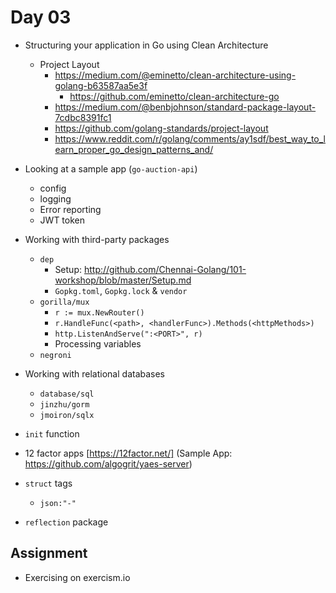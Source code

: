 # Day 03

- Structuring your application in Go using Clean Architecture
  - Project Layout
    - https://medium.com/@eminetto/clean-architecture-using-golang-b63587aa5e3f
      - https://github.com/eminetto/clean-architecture-go
    - https://medium.com/@benbjohnson/standard-package-layout-7cdbc8391fc1
    - https://github.com/golang-standards/project-layout
    - https://www.reddit.com/r/golang/comments/ay1sdf/best_way_to_learn_proper_go_design_patterns_and/

- Looking at a sample app (`go-auction-api`)
  - config
  - logging
  - Error reporting
  - JWT token

- Working with third-party packages
  - `dep`
    - Setup: http://github.com/Chennai-Golang/101-workshop/blob/master/Setup.md
    - `Gopkg.toml`, `Gopkg.lock` & `vendor`
  - `gorilla/mux`
    - `r := mux.NewRouter()`
    - `r.HandleFunc(<path>, <handlerFunc>).Methods(<httpMethods>)`
    - `http.ListenAndServe(":<PORT>", r)`
    - Processing variables
  - `negroni`

- Working with relational databases
  - `database/sql`
  - `jinzhu/gorm`
  - `jmoiron/sqlx`

- `init` function
- 12 factor apps [https://12factor.net/] (Sample App: https://github.com/algogrit/yaes-server)
- `struct` tags
  - `json:"-"`

- `reflection` package

## Assignment

- Exercising on exercism.io
